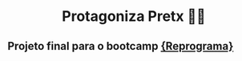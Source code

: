 # <p align="center"><b> Protagoniza Pretx </b> ✊🏿 <p>
  
## Projeto final para o bootcamp [{Reprograma}](https://www.reprograma.com.br/)
